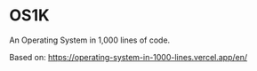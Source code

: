 # OS1K

An Operating System in 1,000 lines of code.

Based on: https://operating-system-in-1000-lines.vercel.app/en/

